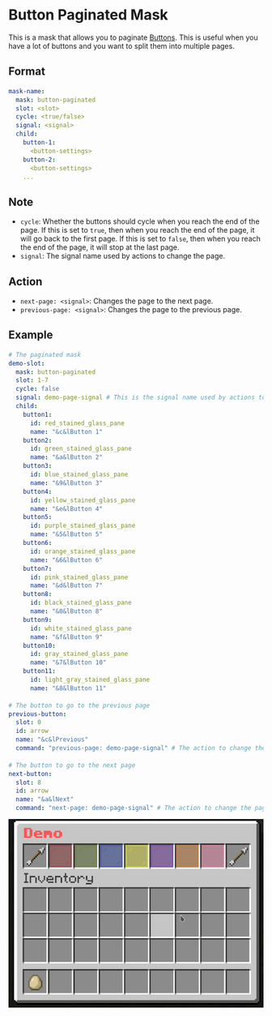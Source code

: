# Button Paginated Mask

This is a mask that allows you to paginate [Buttons](../../../Button.md). This is useful when you have a lot of buttons and you want to split them into multiple pages.

## Format

```yaml
mask-name:
  mask: button-paginated
  slot: <slot>
  cycle: <true/false>
  signal: <signal>
  child:
    button-1:
      <button-settings>
    button-2:
      <button-settings>
    ...
```

## Note

* `cycle`: Whether the buttons should cycle when you reach the end of the page. If this is set to `true`, then when you reach the end of the page, it will go back to the first page. If this is set to `false`, then when you reach the end of the page, it will stop at the last page.
* `signal`: The signal name used by actions to change the page.

## Action

* `next-page: <signal>`: Changes the page to the next page.
* `previous-page: <signal>`: Changes the page to the previous page.

## Example

```yaml
# The paginated mask
demo-slot:
  mask: button-paginated
  slot: 1-7
  cycle: false
  signal: demo-page-signal # This is the signal name used by actions to change the page.
  child:
    button1:
      id: red_stained_glass_pane
      name: "&c&lButton 1"
    button2:
      id: green_stained_glass_pane
      name: "&a&lButton 2"
    button3:
      id: blue_stained_glass_pane
      name: "&9&lButton 3"
    button4:
      id: yellow_stained_glass_pane
      name: "&e&lButton 4"
    button5:
      id: purple_stained_glass_pane
      name: "&5&lButton 5"
    button6:
      id: orange_stained_glass_pane
      name: "&6&lButton 6"
    button7:
      id: pink_stained_glass_pane
      name: "&d&lButton 7"
    button8:
      id: black_stained_glass_pane
      name: "&0&lButton 8"
    button9:
      id: white_stained_glass_pane
      name: "&f&lButton 9"
    button10:
      id: gray_stained_glass_pane
      name: "&7&lButton 10"
    button11:
      id: light_gray_stained_glass_pane
      name: "&8&lButton 11"

# The button to go to the previous page
previous-button:
  slot: 0
  id: arrow
  name: "&c&lPrevious"
  command: "previous-page: demo-page-signal" # The action to change the page

# The button to go to the next page
next-button:
  slot: 8
  id: arrow
  name: "&a&lNext"
  command: "next-page: demo-page-signal" # The action to change the page
```

![Button Paginated 1](./images/button-paginated-1.gif)